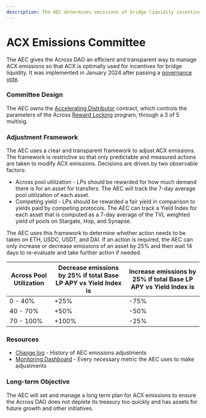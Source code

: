 ```yaml
---
description: The AEC determines emissions of bridge liquidity incentives
---
```


# ACX Emissions Committee

The AEC gives the Across DAO an efficient and transparent way to manage ACX emissions so that ACX is optimally used for incentives for bridge liquidity. It was implemented in January 2024 after passing a [governance vote](https://snapshot.org/#/acrossprotocol.eth/proposal/0xe95b8fd6890d01f6a8d0cd536b804db8f44f0d98267ffa9c16a40620e6dbbdbf).

### Committee Design

The AEC owns the [Accelerating Distributor](https://github.com/across-protocol/across-token/blob/master/contracts/AcceleratingDistributor.sol) contract, which controls the parameters of the Across [Reward Locking](https://medium.com/across-protocol/introducing-reward-locking-78b26c792b11) program, through a 3 of 5 multisig.&#x20;

### Adjustment Framework

The AEC uses a clear and transparent framework to adjust ACX emissions. The framework is restrictive so that only predictable and measured actions are taken to modify ACX emissions. Decisions are driven by two observable factors:

* Across pool utilization - LPs should be rewarded for how much demand there is for an asset for transfers. The AEC will track the 7-day average pool utilization of each asset.&#x20;
* Competing yield - LPs should be rewarded a fair yield in comparison to yields paid by competing protocols. The AEC can track a Yield Index for each asset that is computed as a 7-day average of the TVL weighted yield of pools on Stargate, Hop, and Synapse.

The AEC uses this framework to determine whether action needs to be taken on ETH, USDC, USDT, and DAI. If an action is required, the AEC can only increase or decrease emissions of an asset by 25% and then wait 14 days to re-evaluate and take further action if needed.&#x20;

| Across Pool Utilization | Decrease emissions by 25% if total Base LP APY vs Yield Index is | Increase emissions by 25% if total Base LP APY vs Yield Index is |
| ----------------------- | ---------------------------------------------------------------- | ---------------------------------------------------------------- |
| 0 - 40%                 | +25%                                                             | -75%                                                             |
| 40 - 70%                | +50%                                                             | -50%                                                             |
| 70 - 100%               | +100%                                                            | -25%                                                             |

### Resources

* [Change log](https://docs.google.com/spreadsheets/d/1T3HkqynpXS5vFBehgUYybrusNELeUk9GWK4D2aE9djQ/edit#gid=0) - History of AEC emissions adjustments
* [Monitoring Dashboard](https://dune.com/risk\_labs/across-emissions-committee/290672f1-6676-4476-9471-19be6f6637e3) - Every necessary metric the AEC uses to make adjustments

### Long-term Objective

The AEC will set and manage a long term plan for ACX emissions to ensure the Across DAO does not deplete its treasury too quickly and has assets for future growth and other initiatives.

